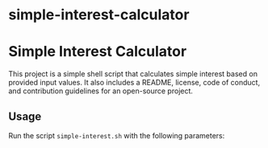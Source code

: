 # simple-interest-calculator

# Simple Interest Calculator

This project is a simple shell script that calculates simple interest based on provided input values. It also includes a README, license, code of conduct, and contribution guidelines for an open-source project.

## Usage
Run the script `simple-interest.sh` with the following parameters:
